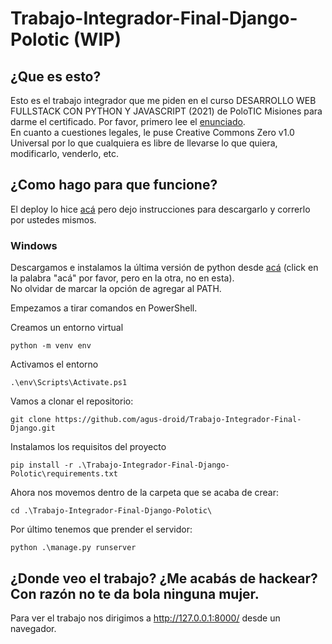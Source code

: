 # Trabajo-Integrador-Final-Django-Polotic (WIP)

<h2>¿Que es esto?</h2> 

Esto es el trabajo integrador que me piden en el curso DESARROLLO WEB FULLSTACK CON PYTHON Y JAVASCRIPT (2021) de PoloTIC Misiones para darme el certificado.
Por favor, primero lee el [enunciado](https://github.com/agus-droid/Trabajo-Integrador-Final-Django/blob/main/Enunciado.pdf).<br>
En cuanto a cuestiones legales, le puse Creative Commons Zero v1.0 Universal por lo que cualquiera es libre de llevarse lo que quiera, modificarlo, venderlo, etc.

<h2>¿Como hago para que funcione?</h2>

El deploy lo hice [acá](https://agusssosa.pythonanywhere.com) pero dejo instrucciones para descargarlo y correrlo por ustedes mismos.

<h3>Windows</h3>

Descargamos e instalamos la última versión de python desde [acá](https://www.python.org/ftp/python/3.9.5/python-3.9.5-amd64.exe) (click en la palabra "acá" por favor, pero en la otra, no en esta).<br>
No olvidar de marcar la opción de agregar al PATH.

Empezamos a tirar comandos en PowerShell.<br>

Creamos un entorno virtual

    python -m venv env
    
Activamos el entorno

    .\env\Scripts\Activate.ps1    

Vamos a clonar el repositorio:

    git clone https://github.com/agus-droid/Trabajo-Integrador-Final-Django.git
    
Instalamos los requisitos del proyecto

    pip install -r .\Trabajo-Integrador-Final-Django-Polotic\requirements.txt

Ahora nos movemos dentro de la carpeta que se acaba de crear:

    cd .\Trabajo-Integrador-Final-Django-Polotic\

Por último tenemos que prender el servidor:

    python .\manage.py runserver
    
<h2>¿Donde veo el trabajo? ¿Me acabás de hackear? Con razón no te da bola ninguna mujer.</h2>

Para ver el trabajo nos dirigimos a http://127.0.0.1:8000/ desde un navegador.

